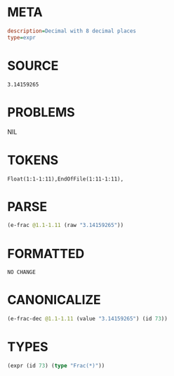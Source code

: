 # META
~~~ini
description=Decimal with 8 decimal places
type=expr
~~~
# SOURCE
~~~roc
3.14159265
~~~
# PROBLEMS
NIL
# TOKENS
~~~zig
Float(1:1-1:11),EndOfFile(1:11-1:11),
~~~
# PARSE
~~~clojure
(e-frac @1.1-1.11 (raw "3.14159265"))
~~~
# FORMATTED
~~~roc
NO CHANGE
~~~
# CANONICALIZE
~~~clojure
(e-frac-dec @1.1-1.11 (value "3.14159265") (id 73))
~~~
# TYPES
~~~clojure
(expr (id 73) (type "Frac(*)"))
~~~
